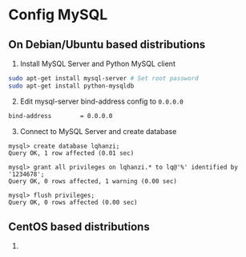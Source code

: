 Config MySQL
===========

On Debian/Ubuntu based distributions
---------------------------------------

1. Install MySQL Server and Python MySQL client
```bash
sudo apt-get install mysql-server # Set root password
sudo apt-get install python-mysqldb
```
2. Edit mysql-server bind-address config to `0.0.0.0`
```bash
bind-address		= 0.0.0.0
```

3. Connect to MySQL Server and create database
```mysql
mysql> create database lqhanzi;
Query OK, 1 row affected (0.01 sec)

mysql> grant all privileges on lqhanzi.* to lq@'%' identified by '1234678';
Query OK, 0 rows affected, 1 warning (0.00 sec)

mysql> flush privileges;
Query OK, 0 rows affected (0.00 sec)
```
CentOS based distributions
--------------------------
1. 

